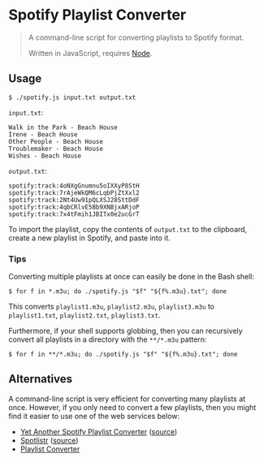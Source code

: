 Spotify Playlist Converter
==========================

> A command-line script for converting playlists to Spotify format.
>
> Written in JavaScript, requires [Node](https://nodejs.org/).

Usage
-----

    $ ./spotify.js input.txt output.txt

`input.txt`:

    Walk in the Park - Beach House
    Irene - Beach House
    Other People - Beach House
    Troublemaker - Beach House
    Wishes - Beach House

`output.txt`:

    spotify:track:4oNXgGnumnu5oIXXyP8StH
    spotify:track:7rAjeWkQM6cLqbPjZtXxl2
    spotify:track:2Nt4Uw91pQLXSJ28SttDdF
    spotify:track:4qbCRlvE5Bb9XNBjxARjoP
    spotify:track:7x4tFmih1JBITx0e2ucGrT

To import the playlist, copy the contents of `output.txt` to the clipboard, create a new playlist in Spotify, and paste into it.

### Tips

Converting multiple playlists at once can easily be done in the Bash shell:

    $ for f in *.m3u; do ./spotify.js "$f" "${f%.m3u}.txt"; done

This converts `playlist1.m3u`, `playlist2.m3u`, `playlist3.m3u` to `playlist1.txt`, `playlist2.txt`, `playlist3.txt`.

Furthermore, if your shell supports globbing, then you can recursively convert all playlists in a directory with the `**/*.m3u` pattern:

    $ for f in **/*.m3u; do ./spotify.js "$f" "${f%.m3u}.txt"; done

Alternatives
------------

A command-line script is very efficient for converting many playlists at once. However, if you only need to convert a few playlists, then you might find it easier to use one of the web services below:

-   [Yet Another Spotify Playlist Converter](http://michaeldick.me/YetAnotherSpotifyPlaylistConverter/) ([source](https://github.com/bertique/YetAnotherSpotifyPlaylistConverter))
-   [Spotlistr](http://spotlistr.herokuapp.com/) ([source](https://github.com/BobNisco/Spotlistr))
-   [Playlist Converter](http://www.playlist-converter.net/)
